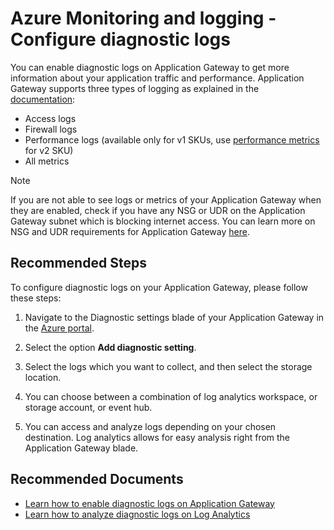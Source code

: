 <properties
    pageTitle="Azure Monitoring and logging - Configure diagnostic logs"
    description="Azure Monitoring and logging - Configure diagnostic logs"
    service="microsoft.network"
    resource="applicationgateways"
    authors="v-miegge"
    ms.author="Mario.Liu"
    displayOrder=""
    selfHelpType="generic"
    supportTopicIds="32786123"
    resourceTags=""
    productPesIds="15922"
    ownershipId="CloudNet_AzureApplicationGateway"
    cloudEnvironments="public, Fairfax, usnat, ussec"
    articleId="25dee895-b0d0-4840-814a-ead3966840c5"
/>

# Azure Monitoring and logging - Configure diagnostic logs

You can enable diagnostic logs on Application Gateway to get more information about your application traffic and performance. Application Gateway supports three types of logging as explained in the [documentation](https://docs.microsoft.com/azure/application-gateway/application-gateway-diagnostics):

- Access logs
- Firewall logs
- Performance logs (available only for v1 SKUs, use [performance metrics](https://docs.microsoft.com/azure/application-gateway/application-gateway-metrics#metrics-supported-by-application-gateway-v2-sku) for v2 SKU)
- All metrics

> [!NOTE]
> If you are not able to see logs or metrics of your Application Gateway when they are enabled, check if you have any NSG or UDR on the Application Gateway subnet which is blocking internet access. You can learn more on NSG and UDR requirements for Application Gateway [here](https://docs.microsoft.com/azure/application-gateway/configuration-infrastructure).

## **Recommended Steps**

To configure diagnostic logs on your Application Gateway, please follow these steps:

1. Navigate to the Diagnostic settings blade of your Application Gateway in the [Azure portal](https://portal.azure.com).

2. Select the option **Add diagnostic setting**.

3. Select the logs which you want to collect, and then select the storage location.

4. You can choose between a combination of log analytics workspace, or storage account, or event hub.

5. You can access and analyze logs depending on your chosen destination. Log analytics allows for easy analysis right from the Application Gateway blade.

## **Recommended Documents**

- [Learn how to enable diagnostic logs on Application Gateway](https://docs.microsoft.com/azure/application-gateway/application-gateway-diagnostics)
- [Learn how to analyze diagnostic logs on Log Analytics](https://docs.microsoft.com/azure/application-gateway/log-analytics)
